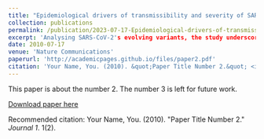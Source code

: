 ```yaml
---
title: "Epidemiological drivers of transmissibility and severity of SARS-CoV-2 in England"
collection: publications
permalink: /publication/2023-07-17-Epidemiological-drivers-of-transmissibility-and-severity-of-SARS-CoV-2-in-England
excerpt: 'Analysing SARS-CoV-2's evolving variants, the study underscores the increasing transmissibility from Wildtype to Omicron and reveals Alpha's unexpected highest fatality rate.'
date: 2010-07-17
venue: 'Nature Communications'
paperurl: 'http://academicpages.github.io/files/paper2.pdf'
citation: 'Your Name, You. (2010). &quot;Paper Title Number 2.&quot; <i>Journal 1</i>. 1(2).'
---
```

This paper is about the number 2. The number 3 is left for future work.

[Download paper here](http://academicpages.github.io/files/paper2.pdf)

Recommended citation: Your Name, You. (2010). "Paper Title Number 2." <i>Journal 1</i>. 1(2).
